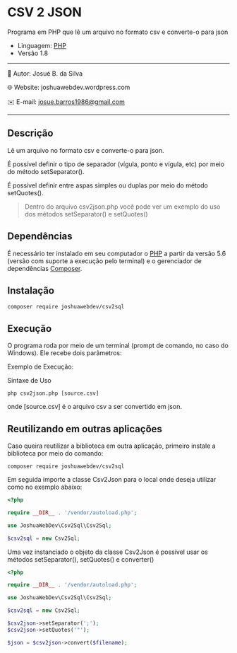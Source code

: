# **CSV 2 JSON**
Programa em PHP que lê um arquivo no formato csv e converte-o para json

+ Linguagem: [PHP](https://www.php.net)
+ Versão 1.8

___
:bust_in_silhouette: Autor: Josué B. da Silva

:globe_with_meridians: Website: joshuawebdev.wordpress.com

:envelope: E-mail: josue.barros1986@gmail.com
___

## Descrição

Lê um arquivo no formato csv e converte-o para json.

É possível definir o tipo de separador (vígula, ponto e vígula, etc) por meio do método setSeparator().

É possível definir entre aspas simples ou duplas por meio do método setQuotes().

> Dentro do arquivo csv2json.php você pode ver um exemplo do uso dos métodos setSeparator() e setQuotes()

## Dependências

É necessário ter instalado em seu computador o [PHP](https://www.php.net) a partir da versão 5.6 (versão com suporte a execução pelo terminal) e o gerenciador de dependências [Composer](https://getcomposer.org/).

## Instalação

```
composer require joshuawebdev/csv2sql
```

## Execução

O programa roda por meio de um terminal (prompt de comando, no caso do Windows). Ele recebe dois parâmetros:

Exemplo de Execução:

Sintaxe de Uso

```
php csv2json.php [source.csv]
```

onde [source.csv] é o arquivo csv a ser convertido em json.

## Reutilizando em outras aplicações

Caso queira reutilizar a biblioteca em outra aplicação, primeiro instale a biblioteca por meio do comando:

```
composer require joshuawebdev/csv2sql
```

Em seguida importe a classe Csv2Json para o local onde deseja utilizar como no exemplo abaixo:

```php
<?php

require __DIR__ . '/vendor/autoload.php';

use JoshuaWebDev\Csv2Sql\Csv2Sql;

$csv2sql = new Csv2Sql;

```

Uma vez instanciado o objeto da classe Csv2Json é possível usar os métodos setSeparator(), setQuotes() e converter()

```php
<?php

require __DIR__ . '/vendor/autoload.php';

use JoshuaWebDev\Csv2Sql\Csv2Sql;

$csv2sql = new Csv2Sql;

$csv2json->setSeparator(';');
$csv2json->setQuotes('"');

$json = $csv2json->convert($filename);

```